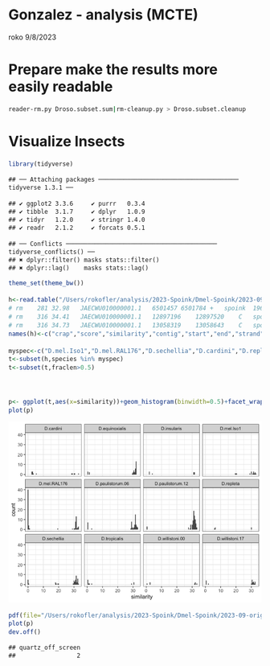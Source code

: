 Gonzalez - analysis (MCTE)
================
roko
9/8/2023

# Prepare make the results more easily readable

``` bash
reader-rm.py Droso.subset.sum|rm-cleanup.py > Droso.subset.cleanup
```

# Visualize Insects

``` r
library(tidyverse)
```

    ## ── Attaching packages ─────────────────────────────────────── tidyverse 1.3.1 ──

    ## ✔ ggplot2 3.3.6     ✔ purrr   0.3.4
    ## ✔ tibble  3.1.7     ✔ dplyr   1.0.9
    ## ✔ tidyr   1.2.0     ✔ stringr 1.4.0
    ## ✔ readr   2.1.2     ✔ forcats 0.5.1

    ## ── Conflicts ────────────────────────────────────────── tidyverse_conflicts() ──
    ## ✖ dplyr::filter() masks stats::filter()
    ## ✖ dplyr::lag()    masks stats::lag()

``` r
theme_set(theme_bw())

h<-read.table("/Users/rokofler/analysis/2023-Spoink/Dmel-Spoink/2023-09-originOfSpoink/raw/Droso.subset.cleanup",header=F)
# rm    281 32.98   JAECWU010000001.1   6501457 6501784 +   spoink  1967    2300    0.06    C.costata
# rm    316 34.41   JAECWU010000001.1   12897196    12897520    C   spoink  1953    2274    0.06    C.costata
# rm    316 34.73   JAECWU010000001.1   13058319    13058643    C   spoink  1953    2274    0.06    C.costata
names(h)<-c("crap","score","similarity","contig","start","end","strand","te","testart","teend","fraclen","species")

myspec<-c("D.mel.Iso1","D.mel.RAL176","D.sechellia","D.cardini","D.repleta","D.willistoni.00","D.willistoni.17","D.paulistorum.12","D.paulistorum.06","D.tropicalis","D.insularis", "D.equinoxialis")
t<-subset(h,species %in% myspec)
t<-subset(t,fraclen>0.5)



p<- ggplot(t,aes(x=similarity))+geom_histogram(binwidth=0.5)+facet_wrap(~species)
plot(p)
```

![](02-OOS-sequencevariation_files/figure-gfm/unnamed-chunk-2-1.png)<!-- -->

``` r
pdf(file="/Users/rokofler/analysis/2023-Spoink/Dmel-Spoink/2023-09-originOfSpoink/graphs/species-histogram.pdf",width=7,height=7)
plot(p)
dev.off()
```

    ## quartz_off_screen 
    ##                 2
